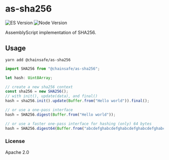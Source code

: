 # as-sha256

![ES Version](https://img.shields.io/badge/ES-2015-yellow)
![Node Version](https://img.shields.io/badge/node-12.x-green)

AssemblyScript implementation of SHA256.

## Usage

`yarn add @chainsafe/as-sha256`

```typescript
import SHA256 from "@chainsafe/as-sha256";

let hash: Uint8Array;

// create a new sha256 context
const sha256 = new SHA256();
// with init(), update(data), and final()
hash = sha256.init().update(Buffer.from("Hello world")).final();

// or use a one-pass interface
hash = SHA256.digest(Buffer.from("Hello world"));

// or use a faster one-pass interface for hashing (only) 64 bytes
hash = SHA256.digest64(Buffer.from("abcdefghabcdefghabcdefghabcdefghabcdefghabcdefghabcdefghabcdefgh"));
```

### License

Apache 2.0
